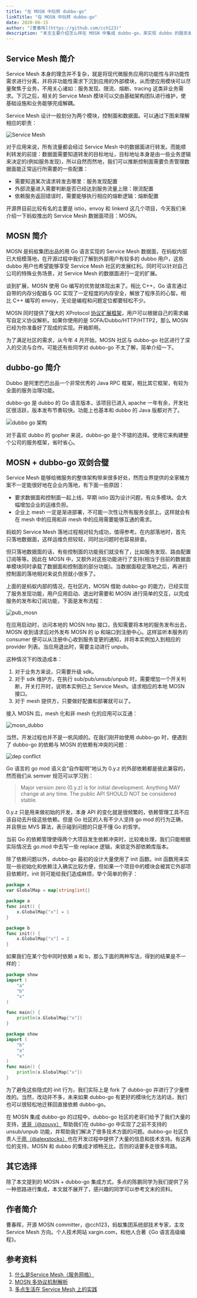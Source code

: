 ```yaml
---
title: "在 MOSN 中玩转 dubbo-go"
linkTitle: "在 MOSN 中玩转 dubbo-go"
date: 2020-06-15
author: "[曹春晖](https://github.com/cch123)"
description: "本文主要介绍怎么样在 MOSN 中集成 dubbo-go，来实现 dubbo 的服务发现。"
---
```


## Service Mesh 简介

Service Mesh 本身的理念并不复杂，就是将现代微服务应用的功能性与非功能性需求进行分离，并将非功能性需求下沉到应用的外部模块，从而使应用模块可以尽量聚焦于业务，不用关心诸如：服务发现、限流、熔断、tracing 这类非业务需求。下沉之后，相关的 Service Mesh 模块可以交由基础架构团队进行维护，使基础设施和业务能够完成解耦。

Service Mesh 设计一般划分为两个模块，控制面和数据面。可以通过下图来理解相应的职责：

![Service Mesh](./service-mesh-arch.png)

对于应用来说，所有流量都会经过 Service Mesh 中的数据面进行转发。而能顺利转发的前提：数据面需要知道转发的目标地址，目标地址本身是由一些业务逻辑来决定的(例如服务发现)，所以自然而然地，我们可以推断控制面需要负责管理数据面能正常运行所需要的一些配置：

* 需要知道某次请求转发去哪里：服务发现配置
* 外部流量进入需要判断是否已经达到服务流量上限：限流配置
* 依赖服务返回错误时，需要能够执行相应的熔断逻辑：熔断配置

开源界目前比较有名的主要是 istio，envoy 和 linkerd 这几个项目，今天我们来介绍一下蚂蚁推出的 Service Mesh 数据面项目：MOSN。

## MOSN 简介

MOSN 是蚂蚁集团出品的用 Go 语言实现的 Service Mesh 数据面，在蚂蚁内部已大规模落地，在开源过程中我们了解到外部用户有较多的 dubbo 用户，这些 dubbo 用户也希望能够享受 Service Mesh 社区的发展红利。同时可以针对自己公司的特殊业务场景，对 Service Mesh 的数据面进行一定的扩展。

谈到扩展，MOSN 使用 Go 编写的优势就体现出来了。相比 C++，Go 语言通过自带的内存分配器与 GC 实现了一定程度的内存安全，解放了程序员的心智。相比 C++ 编写的 envoy，无论是编程和问题定位都要轻松不少。

MOSN 同时提供了强大的 XProtocol [协议扩展框架](https://mosn.io/zh/docs/concept/multi-protocol/)，用户可以根据自己的需求编写自定义协议解析。如果你使用的是 SOFA/Dubbo/HTTP/HTTP2，那么 MOSN 已经为你准备好了现成的实现。开箱即用。

为了满足社区的需求，从今年 4 月开始，MOSN 社区与 dubbo-go 社区进行了深入的交流与合作。可能还有些同学对 dubbo-go 不太了解，简单介绍一下。

## dubbo-go 简介

Dubbo 是阿里巴巴出品一个非常优秀的 Java RPC 框架，相比其它框架，有较为全面的服务治理功能。

dubbo-go 是 dubbo 的 Go 语言版本，该项目已进入 apache 一年有余，开发社区很活跃，版本发布节奏较快。功能上也基本和 dubbo 的 Java 版都对齐了。

![dubbo go 架构](./dubbo-go-arch.png)

对于喜欢 dubbo 的 gopher 来说，dubbo-go 是个不错的选择。使用它来构建整个公司的服务框架，省时省心。

## MOSN + dubbo-go 双剑合璧

Service Mesh 能够给微服务的整体架构带来很多好处，然而业界提供的全家桶方案不一定能很好地在企业内落地，有下面一些原因：

* 要求数据面和控制面一起上线，早期 istio 因为设计问题，有众多模块。会大幅增加企业的运维负担。
* 企业上 mesh 一定是渐进部署，不可能一次性让所有服务全部上。这样就会有在 mesh 中的应用和非 mesh 中的应用需要能够互通的需求。

蚂蚁的 Service Mesh 落地过程相对较为成功，值得参考。在内部落地时，首先只落地数据面，这样运维负担较轻，同时出问题时也容易排查。

但只落地数据面的话，有些控制面的功能我们就没有了，比如服务发现、路由配置订阅等等。因此在 MOSN 中，又额外对这些功能进行了支持(相当于目前的数据面单模块同时承载了数据面和控制面的部分功能)。当数据面稳定落地之后，再进行控制面的落地相对来说负担就小很多了。

上面的是蚂蚁内部的情况，在社区内，MOSN 借助 dubbo-go 的能力，已经实现了服务发现功能，用户应用启动、退出时需要和 MOSN 进行简单的交互，以完成服务的发布和订阅功能，下面是发布流程：

![pub_mosn](./mosn_dubbo2.png)

在应用启动时，访问本地的 MOSN http 接口，告知需要将本地的服务发布出去，MOSN 收到请求后对外发布 MOSN 的 ip 和端口到注册中心。这样监听本服务的 consumer 便可以从注册中心收到服务变更的通知，并将本实例加入到相应的 provider 列表。当应用退出时，需要主动进行 unpub。

这种情况下的改造成本：

1. 对于业务方来说，只需要升级 sdk。
2. 对于 sdk 维护方，在执行 sub/pub/unsub/unpub 时，需要增加一个开关判断，开关打开时，说明本实例已上 Service Mesh。请求相应的本地 MOSN 接口。
3. 对于 mesh 提供方，只要做好配置和部署就可以了。

接入 MOSN 后，mesh 化和非 mesh 化的应用可以互通：

![mosn_dubbo](./mosn_dubbo.png)

当然，开发过程也并不是一帆风顺的。在我们刚开始使用 dubbo-go 时，便遇到了 dubbo-go 的依赖与 MOSN 的依赖有冲突的问题：

![dep conflict](./dep_conflict.png)

Go 语言的 go mod 语义会“自作聪明”地认为 0.y.z 的外部依赖都是彼此兼容的，然而我们从 semver 规范可以学习到：

> Major version zero (0.y.z) is for initial development. Anything MAY change at any time. The public API SHOULD NOT be considered stable.

0.y.z 只是用来做初始的开发，本身 API 的变化就是很频繁的，依赖管理工具不应该自动去升级这些依赖。但是 Go 社区的人有不少人坚持 go mod 的行为正确，并且祭出 MVS 算法，表示碰到问题的只是不懂 Go 的哲学。

当前 Go 的依赖管理使得两个大项目发生依赖冲突时，比较难处理，我们只能根据实际情况去 go.mod 中去写一些 replace 逻辑，来锁定外部依赖库版本。

除了依赖问题以外，dubbo-go 最初的设计大量使用了 init 函数。init 函数用来实现一些初始化和依赖注入确实比较方便，但如果一个项目中的模块会被其它外部项目依赖时，init 则可能给我们造成麻烦，举个简单的例子：

```go
package x
var GlobalMap = map[string]int{}

package a
func init() {
    x.GlobalMap["x"] = 1
}

package b
func init() {
    x.GlobalMap["x"] = 2
}
```

如果我们在某个包中同时依赖 a 和 b，那么下面的两种写法，得到的结果是不一样的：

```go
package show
import (
    "a"
    "b"
    "x"
)

func main() {
    println(x.GlobalMap["x"])
}
```

```go
package show
import (
    "b"
    "a"
    "x"
)
func main() {
    println(x.GlobalMap["x"])
}
```

为了避免这些隐式的 init 行为，我们实际上是 fork 了 dubbo-go 并进行了少量修改的。当然，改动并不多，未来如果 dubbo-go 有更好的模块化方法的话，我们也可以很轻松地迁移回直接依赖 dubbo-go。

在 MOSN 集成 dubbo-go 的过程中，dubbo-go 社区的老哥们给予了我们大量的支持，[贤哥（@zouyx）](https://github.com/zouyx) 帮助我们在 dubbo-go 中实现了之前不支持的 unsub/unpub 功能，并帮助我们解决了很多技术方面的问题。dubbo-go 社区负责人[于雨（@alexstocks）](https://github.com/alexstocks)也在开发过程中提供了大量的信息和技术支持。有这两位的支持，MOSN 和 dubbo 的集成才顺畅无比，否则的话要多走很多弯路。

## 其它选择

除了本文提到的 MOSN + dubbo-go 集成方式，多点的陈鹏同学为我们提供了另一种思路进行集成，本文就不展开了，感兴趣的同学可以参考文末的资料。

## 作者简介

曹春晖，开源 MOSN committer，@cch123，蚂蚁集团系统部技术专家，主攻 Service Mesh 方向。个人技术网站 xargin.com，和他人合著《Go 语言高级编程》。

## 参考资料

1. [什么是Service Mesh（服务网格）](https://jimmysong.io/blog/what-is-a-service-mesh/)
1. [MOSN 多协议机制解析](https://mosn.io/zh/docs/concept/multi-protocol)
1. [多点生活在 Service Mesh 上的实践](https://mp.weixin.qq.com/s/mhHnH6ZDPPs6Gr0a20WGOw)
